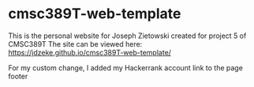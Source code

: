 # cmsc389T-web-template

This is the personal website for Joseph Zietowski created for project 5 of CMSC389T
The site can be viewed here: https://jdzeke.github.io/cmsc389T-web-template/

For my custom change, I added my Hackerrank account link to the page footer 

